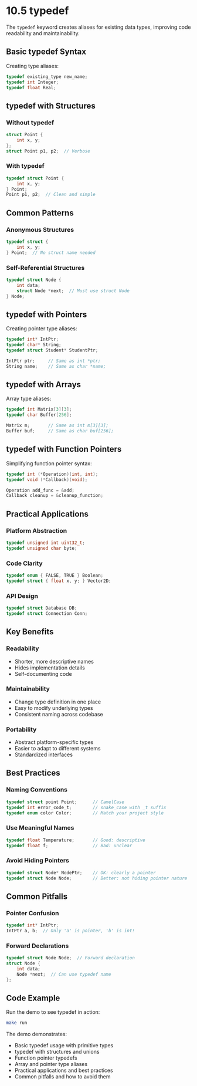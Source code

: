 # 10.5 typedef

The `typedef` keyword creates aliases for existing data types, improving code readability and maintainability.

## Basic typedef Syntax

Creating type aliases:
```c
typedef existing_type new_name;
typedef int Integer;
typedef float Real;
```

## typedef with Structures

### **Without typedef**
```c
struct Point {
    int x, y;
};
struct Point p1, p2;  // Verbose
```

### **With typedef**
```c
typedef struct Point {
    int x, y;
} Point;
Point p1, p2;  // Clean and simple
```

## Common Patterns

### **Anonymous Structures**
```c
typedef struct {
    int x, y;
} Point;  // No struct name needed
```

### **Self-Referential Structures**
```c
typedef struct Node {
    int data;
    struct Node *next;  // Must use struct Node
} Node;
```

## typedef with Pointers

Creating pointer type aliases:
```c
typedef int* IntPtr;
typedef char* String;
typedef struct Student* StudentPtr;

IntPtr ptr;     // Same as int *ptr;
String name;    // Same as char *name;
```

## typedef with Arrays

Array type aliases:
```c
typedef int Matrix[3][3];
typedef char Buffer[256];

Matrix m;       // Same as int m[3][3];
Buffer buf;     // Same as char buf[256];
```

## typedef with Function Pointers

Simplifying function pointer syntax:
```c
typedef int (*Operation)(int, int);
typedef void (*Callback)(void);

Operation add_func = &add;
Callback cleanup = &cleanup_function;
```

## Practical Applications

### **Platform Abstraction**
```c
typedef unsigned int uint32_t;
typedef unsigned char byte;
```

### **Code Clarity**
```c
typedef enum { FALSE, TRUE } Boolean;
typedef struct { float x, y; } Vector2D;
```

### **API Design**
```c
typedef struct Database DB;
typedef struct Connection Conn;
```

## Key Benefits

### **Readability**
- Shorter, more descriptive names
- Hides implementation details
- Self-documenting code

### **Maintainability**
- Change type definition in one place
- Easy to modify underlying types
- Consistent naming across codebase

### **Portability**
- Abstract platform-specific types
- Easier to adapt to different systems
- Standardized interfaces

## Best Practices

### **Naming Conventions**
```c
typedef struct point Point;      // CamelCase
typedef int error_code_t;        // snake_case with _t suffix
typedef enum color Color;        // Match your project style
```

### **Use Meaningful Names**
```c
typedef float Temperature;       // Good: descriptive
typedef float f;                 // Bad: unclear
```

### **Avoid Hiding Pointers**
```c
typedef struct Node* NodePtr;    // OK: clearly a pointer
typedef struct Node Node;        // Better: not hiding pointer nature
```

## Common Pitfalls

### **Pointer Confusion**
```c
typedef int* IntPtr;
IntPtr a, b;  // Only 'a' is pointer, 'b' is int!
```

### **Forward Declarations**
```c
typedef struct Node Node;  // Forward declaration
struct Node {
    int data;
    Node *next;  // Can use typedef name
};
```

## Code Example

Run the demo to see typedef in action:
```bash
make run
```

The demo demonstrates:
- Basic typedef usage with primitive types
- typedef with structures and unions
- Function pointer typedefs
- Array and pointer type aliases
- Practical applications and best practices
- Common pitfalls and how to avoid them

